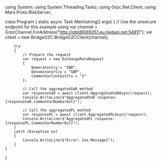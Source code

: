 using System;
using System.Threading.Tasks;
using Grpc.Net.Client;
using Mars.Proto.RiskServer;

class Program
{
    static async Task Main(string[] args)
    {
        // Use the unsecure endpoint for this example
        using var channel = GrpcChannel.ForAddress("http://gbld9065051.eu.hedani.net:54911");
        var client = new BridgeG2C.BridgeG2CClient(channel);

        try
        {
            // Prepare the request
            var request = new ExchangeRateRequest
            {
                NumeratorCcy = "INR",
                DenominatorCcy = "GBP",
                CommonVarContextCtx = "3"
            };

            // Call the aggregatedVaR method
            var responseVaR = await client.AggregatedVaRAsync(request);
            Console.WriteLine($"AggregatedVaR response: {responseVaR.CommonVarNumberOut}");

            // Call the aggregatedPL method
            var responsePL = await client.AggregatedPLAsync(request);
            Console.WriteLine($"AggregatedPL response: {responsePL.CommonVarNumberOut}");
        }
        catch (Exception ex)
        {
            Console.WriteLine($"Error: {ex.Message}");
        }
    }
}
